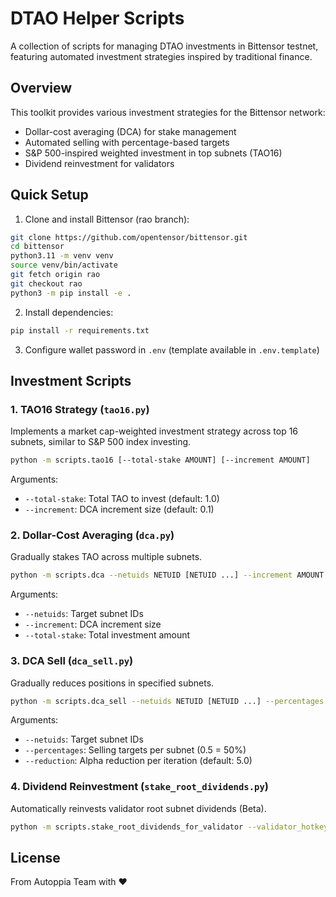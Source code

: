 # DTAO Helper Scripts

A collection of scripts for managing DTAO investments in Bittensor testnet, featuring automated investment strategies inspired by traditional finance.

## Overview

This toolkit provides various investment strategies for the Bittensor network:
- Dollar-cost averaging (DCA) for stake management
- Automated selling with percentage-based targets
- S&P 500-inspired weighted investment in top subnets (TAO16)
- Dividend reinvestment for validators

## Quick Setup

1. Clone and install Bittensor (rao branch):
```bash
git clone https://github.com/opentensor/bittensor.git
cd bittensor
python3.11 -m venv venv
source venv/bin/activate
git fetch origin rao
git checkout rao
python3 -m pip install -e .
```

2. Install dependencies:
```bash
pip install -r requirements.txt
```

3. Configure wallet password in `.env` (template available in `.env.template`)

## Investment Scripts

### 1. TAO16 Strategy (`tao16.py`)
Implements a market cap-weighted investment strategy across top 16 subnets, similar to S&P 500 index investing.

```bash
python -m scripts.tao16 [--total-stake AMOUNT] [--increment AMOUNT]
```

Arguments:
- `--total-stake`: Total TAO to invest (default: 1.0)
- `--increment`: DCA increment size (default: 0.1)

### 2. Dollar-Cost Averaging (`dca.py`)
Gradually stakes TAO across multiple subnets.

```bash
python -m scripts.dca --netuids NETUID [NETUID ...] --increment AMOUNT --total-stake AMOUNT
```

Arguments:
- `--netuids`: Target subnet IDs
- `--increment`: DCA increment size
- `--total-stake`: Total investment amount

### 3. DCA Sell (`dca_sell.py`)
Gradually reduces positions in specified subnets.

```bash
python -m scripts.dca_sell --netuids NETUID [NETUID ...] --percentages PERCENT [PERCENT ...] --reduction AMOUNT
```

Arguments:
- `--netuids`: Target subnet IDs
- `--percentages`: Selling targets per subnet (0.5 = 50%)
- `--reduction`: Alpha reduction per iteration (default: 5.0)

### 4. Dividend Reinvestment (`stake_root_dividends.py`)
Automatically reinvests validator root subnet dividends (Beta).

```bash
python -m scripts.stake_root_dividends_for_validator --validator_hotkey HOTKEY
```

## License

From Autoppia Team with ❤️
